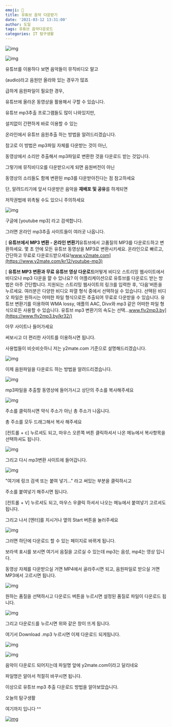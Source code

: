 ```yaml
---
emoji: 🧐
title: 유튜브 음악 다운받기
date: '2021-03-12 13:31:00'
author: 도일
tags: 유튜브 음악다운로드
categories: IT 탐구생활
---
```

![img](./img/유튜브_음악_다운로드.png)



![img](./img/image-1636011254459594.png)

유튜브를 이용하다 보면 음악들이 뮤직비디오 말고 

(audio)라고 음원만 올라와 있는 경우가 많죠

급하게 음원파일이 필요한 경우,

유튜브에 올라온 동영상을 활용해서 구할 수 있습니다.

유튜브 mp3추출 프로그램들도 많이 나와있지만,

설치없이 간편하게 바로 이용할 수 있는

온라인에서 유튜브 음원추출 하는 방법을 알려드리겠습니다.



참고로 이 방법은 mp3파일 자체를 다운받는 것이 아닌, 

동영상에서 소리만 추출해서 mp3파일로 변환한 것을 다운로드 받는 것입니다.

그렇기에 뮤직비디오를 다운받으시게 되면 음원버전이 아닌

동영상의 소리들도 함께 변환된 mp3를 다운받아진다는 점 참고하세요



단, 알려드리기에 앞서 다운받은 음악을 **재배포 및 공유**를 하게되면

저작권법에 위촉될 수도 있으니 주의하세요



![img](./img/image.png)

구글에 [youtube mp3] 라고 검색합니다.

그러면 온라인 mp3추출 사이트들이 여러곳 나옵니다.



[ **유튜브에서 MP3 변환 - 온라인 변환기**유튜브에서 고품질의 MP3를 다운로드하고 변환하세요. 몇 초 안에 모든 유튜브 동영상을 MP3로 변환시키세요. 온라인으로 빠르고, 간단하고 무료로 다운로드받으세요!www.y2mate.com](https://www.y2mate.com/kr12/youtube-mp3)

[ **유튜브 MP3 변환과 무료 유튜브 영상 다운로드**어떻게 비디오 스트리밍 웹사이트에서 비디오나 mp3 다운을 햘 수 있나요? 이 어플리케이션으로 유튜브를 다운로드 받는 방법은 아주 간단합니다. 지원되는 스트리밍 웹사이트의 링크를 입력한 후, '다음'버튼을 누르세요. 여러분은 다양한 비디오 파열 형식 중에서 선택하실 수 있습니다. 선택된 비디오 파일은 원하시는 어떠한 파일 형식으로든 추출되어 무료로 다운받을 수 있습니다. 유튜브 변환기를 이용하여 WMA lossy, 애플의 AAC, Divx와 mp3 같은 어떠한 파일 형식으로든 사용할 수 있습니다. 유튜브 mp3 변환기의 속도는 선택...www.flv2mp3.by](https://www.flv2mp3.by/kr32/)

아무 사이트나 들어가세요

써보시고 더 편리한 사이트를 이용하시면 됩니다.

사용법들이 비슷비슷하니 저는 y2mate.com 기준으로 설명해드리겠습니다.

![img](./img/image.png)



이제 음원파일을 다운로드 하는 방법을 알려드리겠습니다.

![img](./img/image-1636011254459597.png)

mp3파일을 추출할 동영상에 들어가시고 상단의 주소를 복사해주세요

![img](./img/image-1636011254459598.png)

주소를 클릭하시면 약식 주소가 아닌 총 주소가 나옵니다.

총 주소를 모두 드래그해서 복사 해주세요

[컨트롤 + c] 누르셔도 되고, 마우스 오른쪽 버튼 클릭하셔서 나온 메뉴에서 복사항목을 선택하셔도 됩니다.



![img](./img/image-1636011254459599.png)



그리고 다시 mp3변환 사이트에 들어갑니다.

![img](./img/image-1636011254459600.png)

"여기에 링크 검색 또는 붙여 넣기..." 라고 써있는 부분을 클릭하시고

주소를 붙여넣기 해주시면 됩니다.

[컨트롤 + V] 누르셔도 되고, 마우스 우클릭 하셔서 나오는 메뉴에서 붙여넣기 고르셔도 됩니다.

그리고 나서 [엔터]를 치시거나 옆의 Start 버튼을 눌러주세요

![img](./img/image-1636011254459601.png)

그러면 하단에 다운로드 할 수 있는 페이지로 바뀌게 됩니다.

보라색 표시를 보시면 여기서 음질을 고르실 수 있는데 mp3는 음성, mp4는 영상 입니다.

동영상 자체를 다운받으실 거면 MP4에서 골라주시면 되고, 음원파일로 받으실 거면 MP3에서 고르시면 됩니다.

![img](./img/image-1636011254459602.png)

원하는 품질을 선택하시고 다운로드 버튼을 누르시면 설정된 품질로 파일이 다운로드 됩니다.

![img](./img/image-1636011254459603.png)

그리고 다운로드를 누르시면 위와 같은 창이 뜨게 됩니다.

여기서 Download .mp3 누르시면 이제 다운로드 되게됩니다.

![img](./img/image-1636011254460604.png)

![img](./img/image-1636011254460606.png)

음악이 다운로드 되어지는데 파일명 앞에 y2mate.com이라고 달리네요

파일명은 알아서 적절히 바꾸시면 됩니다.





이상으로 유튜브 mp3 추출 다운로드 방법을 알아보았습니다.





오늘의 탐구생활

여기까지 입니다 ^^

[![img](./img/original_17.gif)](https://blog.naver.com/PostView.naver?blogId=kdi3939&logNo=222272924087&parentCategoryNo=&categoryNo=80&viewDate=&isShowPopularPosts=false&from=postList#)

